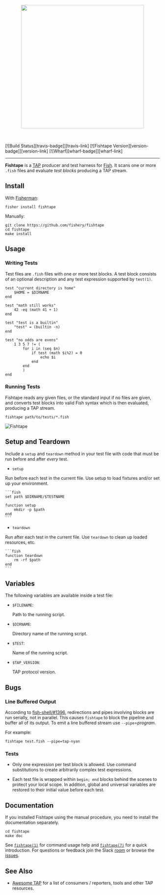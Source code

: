 <a name="fisherman"></a>
<br>
<br>
<p align=center><img width=400px src=https://cloud.githubusercontent.com/assets/8317250/12931559/c9691de6-cfc1-11e5-8957-9b75261d0d13.png></p>
<br>
<br>
[![Build Status][travis-badge]][travis-link]
[![Fishtape Version][version-badge]][version-link]
[![Wharf][wharf-badge]][wharf-link]


<hr>

**Fishtape** is a [TAP][tap] producer and test harness for [Fish][fish]. It scans one or more `.fish` files and evaluate _test blocks_ producing a TAP stream.

## Install

With [Fisherman][fisherman]:

```fish
fisher install fishtape
```

Manually:

```fish
git clone https://github.com/fishery/fishtape
cd fishtape
make install
```

## Usage

### Writing Tests

Test files are `.fish` files with one or more test blocks. A test block consists of an optional description and any test expression supported by `test(1)`.

```fish
test "current directory is home"
    $HOME = $DIRNAME
end

test "math still works"
    42 -eq (math 41 + 1)
end

test "test is a builtin"
    "test" = (builtin -n)
end

test "no odds are evens"
    1 3 5 7 != (
        for i in (seq $n)
            if test (math $i%2) = 0
                echo $i
            end
        end
        )
end
```

### Running Tests

Fishtape reads any given files, or the standard input if no files are given, and converts test blocks into valid Fish syntax which is then evaluated, producing a TAP stream.

```fish
fishtape path/to/tests/*.fish
```

![Fishtape][screencast]


## Setup and Teardown

Include a `setup` and `teardown` method in your test file with code that must be run before and after _every_ test.

  * `setup`

  Run before each test in the current file. Use setup to load fixtures and/or set up your environment.

    ```fish
    set path $DIRNAME/$TESTNAME

    function setup
        mkdir -p $path
    end
    ```

  * `teardown`

  Run after each test in the current file. Use `teardown` to clean up loaded resources, etc.

    ```fish
    function teardown
        rm -rf $path
    end
    ```

## Variables

The following variables are available inside a test file:

  * `$FILENAME`:

      Path to the running script.

  * `$DIRNAME`:

      Directory name of the running script.

  * `$TEST`:

      Name of the running script.

  * `$TAP_VERSION`:

      TAP protocol version.

## Bugs

### Line Buffered Output

According to [fish-shell/#1396][fish-shell-1396], redirections and pipes involving blocks are run serially, not in parallel. This causes `fishtape` to block the pipeline and buffer all of its output. To emit a line buffered stream use `--pipe`=*program*.

For example:

```fish
fishtape test.fish --pipe=tap-nyan
```

### Tests

* Only one expression per test block is allowed. Use command substitutions to create arbitrarily complex test expressions.

* Each test file is wrapped within `begin; end` blocks behind the scenes to protect your local scope. In addition, global and universal variables are restored to their initial value before each test.

## Documentation

If you installed Fishtape using the manual procedure, you need to install the documentation separately.

```fish
cd fishtape
make doc
```

See [`fishtape(1)`][fishtape-1] for command usage help and [`fishtape(7)`][fishtape-7] for a quick introduction. For questions or feedback join the Slack [room][wharf-link] or browse the [issues][issues].

## See Also

* [Awesome TAP][awesome-tap] for a list of consumers / reporters, tools and other TAP resources.

<!-- Header -->

[travis-link]:      https://travis-ci.org/fishery/fishtape
[travis-badge]:     https://img.shields.io/travis/fishery/fishtape.svg?style=flat-square

[version-badge]:    https://img.shields.io/badge/latest-v1.4.0-00B9FF.svg?style=flat-square
[version-link]:     https://github.com/fisherman/fisherman/releases

[wharf-link]:       https://fisherman-wharf.herokuapp.com/
[wharf-badge]:  https://img.shields.io/badge/slack-join%20the%20chat-00B9FF.svg?style=flat-square

<!-- About -->

[tap]:          http://testanything.org/
[fish]:         http://fishshell.com/
[screencast]:   https://cloud.githubusercontent.com/assets/8317250/12836355/6ac01bd8-cbfb-11e5-8ea1-68a4b18e3a81.gif
[awesome-tap]:  https://github.com/sindresorhus/awesome-tap

<!-- Install -->

[fisherman]:    http://github.com/fisherman/fisherman

<!-- Documentation -->

[issues]:       https://github.com/fishery/fishtape/issues
[fishtape-1]:   man/man1/fishtape.md
[fishtape-7]:   man/man7/fishtape.md

<!-- Bugs -->

[fish-shell-1396]: https://github.com/fish-shell/fish-shell/issues/1396
